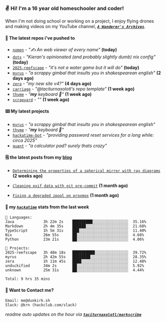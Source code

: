 ### ✌️ Hi! I'm a 16 year old homeschooler and coder!

When I'm not doing school or working on a project, I enjoy flying drones and making videos on my YouTube channel, [**_`A Wanderer's Archives`_**](https://youtube.com/@wanderer.archives).

#### 👷 The latest repos i've pushed to

- [`nomen`](https://github.com/aramshiva/nomen) - _"✍️ An web viewer of every name"_ **(today)**
- [`dots`](https://github.com/taciturnaxolotl/dots) - _"Kieran's opinionated (and probably slightly dumb) nix config"_ **(today)**
- [`2025-reefscape`](https://github.com/df1317/2025-reefscape) - _"it's not a water game but it will do"_ **(today)**
- [`myrus`](https://github.com/taciturnaxolotl/myrus) - _"a scrappy gimbal that insults you in shakespearean english"_ **(2 days ago)**
- [`zera`](https://github.com/taciturnaxolotl/zera) - _"my new site v4?"_ **(4 days ago)**
- [`carriage`](https://github.com/taciturnaxolotl/carriage) - _"@taciturnaxolotl's repo template"_ **(1 week ago)**
- [`thyme`](https://github.com/taciturnaxolotl/thyme) - _"**my** keyboard 🫶"_ **(1 week ago)**
- [`scrapyard`](https://github.com/hackclub/scrapyard) - _""_ **(1 week ago)**

#### ⌨️ My latest projects

- [`myrus`](https://github.com/taciturnaxolotl/myrus) - _"a scrappy gimbal that insults you in shakespearean english"_
- [`thyme`](https://github.com/taciturnaxolotl/thyme) - _"**my** keyboard 🫶"_
- [`hackatime-bot`](https://github.com/taciturnaxolotl/hackatime-bot) - _"providing password reset services for a long while: circa 2025"_
- [`quant`](https://github.com/taciturnaxolotl/quant) - _"a calculator pad? surely thats crazy"_

#### 🗒️ the latest posts from my [blog](https://dunkirk.sh)

- [`Determining the properties of a spherical mirror with ray diagrams`](https://dunkirk.sh/blog/spherical-ray-diagrams/) **(2 weeks ago)**

- [`Cleaning exif data with git pre-commit`](https://dunkirk.sh/blog/remove-exif-git-hook/) **(1 month ago)**

- [`Fixing a degraded zpool on proxmox`](https://dunkirk.sh/blog/degraded-zpool-proxmox/) **(1 month ago)**



#### 📡 my [_`hackatime`_](https://waka.hackclub.com) stats from the last week

```text
💾 Languages:
Java             3h 22m 2s    █████████░░░░░░░░░░░░░░░░  35.16%
Markdown         2h 4m 35s    ██████░░░░░░░░░░░░░░░░░░░  21.68%
TypeScript       1h 5m 31s    ███░░░░░░░░░░░░░░░░░░░░░░  11.40%
Nix              26m 55s      ██░░░░░░░░░░░░░░░░░░░░░░░  4.68%
Python           23m 21s      ██░░░░░░░░░░░░░░░░░░░░░░░  4.06%

💼 Projects:
2025-reefscape   3h 48m 18s   ██████████░░░░░░░░░░░░░░░  39.72%
myrus            2h 42m 55s   ████████░░░░░░░░░░░░░░░░░  28.35%
zera             1h 11m 45s   ████░░░░░░░░░░░░░░░░░░░░░  12.48%
unduckified      34m 2s       ██░░░░░░░░░░░░░░░░░░░░░░░  5.92%
unknown          25m 31s      ██░░░░░░░░░░░░░░░░░░░░░░░  4.44%

Total: 9 hrs 35 mins
```

#### 📮 Want to Contact me?

```text
Email: me@dunkirk.sh
Slack: @krn (hackclub.com/slack)
```

_readme auto updates on the hour via [**`taciturnaxolotl/markscribe`**](https://github.com/taciturnaxolotl/markscribe)_

